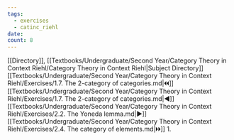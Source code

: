 ```yaml
---
tags:
  - exercises
  - catinc_riehl
date: 
count: 8
---
```

[[Directory]], [[Textbooks/Undergraduate/Second Year/Category Theory in Context Riehl/Category Theory in Context Riehl|Subject Directory]]
[[Textbooks/Undergraduate/Second Year/Category Theory in Context Riehl/Exercises/1.7. The 2-category of categories.md|🞀🞀]] [[Textbooks/Undergraduate/Second Year/Category Theory in Context Riehl/Exercises/1.7. The 2-category of categories.md|◀]] [[Textbooks/Undergraduate/Second Year/Category Theory in Context Riehl/Exercises/2.2. The Yoneda lemma.md|▶]] [[Textbooks/Undergraduate/Second Year/Category Theory in Context Riehl/Exercises/2.4. The category of elements.md|🞂🞂]]
1. 
